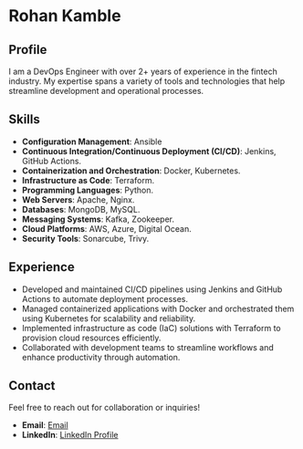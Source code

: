 # Rohan Kamble

## Profile
I am a DevOps Engineer with over 2+ years of experience in the fintech industry. My expertise spans a variety of tools and technologies that help streamline development and operational processes.

## Skills
- **Configuration Management**: Ansible
- **Continuous Integration/Continuous Deployment (CI/CD)**: Jenkins, GitHub Actions.
- **Containerization and Orchestration**: Docker, Kubernetes.
- **Infrastructure as Code**: Terraform.
- **Programming Languages**: Python.
- **Web Servers**: Apache, Nginx.
- **Databases**: MongoDB, MySQL.
- **Messaging Systems**: Kafka, Zookeeper.
- **Cloud Platforms**: AWS, Azure, Digital Ocean.
- **Security Tools**: Sonarcube, Trivy.

## Experience
- Developed and maintained CI/CD pipelines using Jenkins and GitHub Actions to automate deployment processes.
- Managed containerized applications with Docker and orchestrated them using Kubernetes for scalability and reliability.
- Implemented infrastructure as code (IaC) solutions with Terraform to provision cloud resources efficiently.
- Collaborated with development teams to streamline workflows and enhance productivity through automation.


## Contact
Feel free to reach out for collaboration or inquiries!

- **Email**: [Email](rohankambleoffice@gmail.com)
- **LinkedIn**: [LinkedIn Profile](https://www.linkedin.com/in/rohan-kamble-79705a217/)
